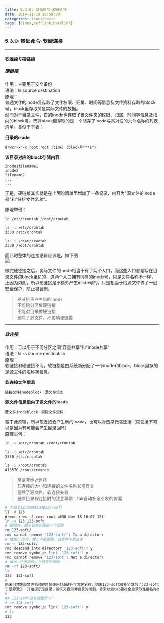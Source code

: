 ```yaml
---
title: 5.3.0: 基础命令-软硬连接
date: 2014-11-19 19:59:00
categories: linux/basic
tags: [linux,softlink,hardlink]
---
```

### 5.3.0: 基础命令-软硬连接

----

#### 软连接与硬链接

##### 硬链接
作用：主要用于安全备份  
语法：ln source destination  
原理：   
普通文件的inode里存取了文件权限、归属、时间等信息及文件资料存取的block号，block里存取的是实际文件的数据。  
然而对于目录文件，它的inode也存取了该文件夹的权限、归属、时间等信息及指向的block号，而其block里存取的是一个储存了inode与其对应的文件名称的列表清单。类似于下表：  

**目录的inode**  
```
drwxr-xr-x root root (time) (block号"**1")
```

**该目录对应的block存储内容**
```
inode1filename1inode2filename2......```于是，硬链接其实就是在上面的清单里增加了一条记录，内容为"源文件的inode号"和"链接文件名称"。  

原理举例：   
``` bash
ln /etc/crontab /root/crontab

ls -i /etc/crontab
3330 /etc/crontab

ls -i /root/crontab
3330 /root/crontab
```

而此时整体的连接逻辑应该是，如下图  
![](/static/images/5.3.0_hard_link1.gif)

做完硬链接之后，实际文件的inode相当于有了两个入口，而这些入口都是写在目录文件的block里边的，这两个入口拥有同样的inode号，只是文件名称不一样，正因为如此，所以硬链接是不额外产生inode号的，只是相当于给源文件做了一层安全保护，防止被误删。

> 硬链接不产生新的inode  
不能跨分区做硬链接  
不能对目录做硬链接  
删除了源文件，不影响硬链接  

----

##### 软连接
作用：可以用于不同分区之间"容量共享"和"inode共享"  
语法：ln -s source destination  
原理：  
软链接和硬链接不同，软链接是由系统新分配了一个inode和block，block里存的是源文件的名称等信息。  

**软连接文件信息**
```
链接文件inodeblock：源文件信息```

**源文件信息指向了源文件的inode**
```源文件inodeblock：实际文件资料```

基于此原理，所以软连接会产生新的inode，也可以对目录做软连接（硬链接不可以是因为有可能会产生目录回环）  
原理举例：  
``` bash
ln -s /etc/crontab /root/crontab

ls -i /etc/crontab
3330 /etc/crontab

ls -i /root/crontab
413570 /root/crontab
```
> 尽量写绝对路径  
软连接的大小和连接的文件名称长短有关  
删除了源文件，软连接失效  
删除目录软连接时的注意事项：tab自动补全引发的惨案
>
``` bash
# 为目录123创建软连接123-soft
ll -d 123
drwxr-x-wx. 2 root root 4096 Nov 18 16:07 123
ln -s 123 123-soft
# 删除时，提示该软连接是一个目录
rm 123-soft/
rm: cannot remove '123-soft/': Is a directory
# 增加-r选项，提示不能删除，该文件不是目录
rm -r 123-soft/
rm: descend into directory '123-soft'? y           
rm: remove symbolic link '123-soft'? y
rm: cannot remove '123-soft': Not a directory
# 增加-rf选项后，依然无法删除
rm -rf 123-soft/
ls
123  123-soft
#
原来习惯在敲文件名称的时候使用tab键补全文件名称，结果123-soft被补全成为了123-soft/,
于是导致了一开始提示是目录，后来又提示非目录的闹剧，看来以后tab键补全目录软连接名称的时候，还真要注意呀，下面使用rm命令轻松删除软连接文件
#
## 123-soft没有后面的"/"
# rm 123-soft
rm: remove symbolic link '123-soft'? y
# ls
123
```
